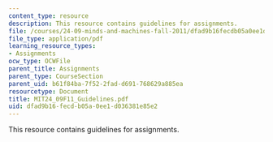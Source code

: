 ```yaml
---
content_type: resource
description: This resource contains guidelines for assignments.
file: /courses/24-09-minds-and-machines-fall-2011/dfad9b16fecdb05a0ee1d036381e85e2_MIT24_09F11_Guidelines.pdf
file_type: application/pdf
learning_resource_types:
- Assignments
ocw_type: OCWFile
parent_title: Assignments
parent_type: CourseSection
parent_uid: b61f84ba-7f52-2fad-d691-768629a885ea
resourcetype: Document
title: MIT24_09F11_Guidelines.pdf
uid: dfad9b16-fecd-b05a-0ee1-d036381e85e2
---
```

This resource contains guidelines for assignments.

